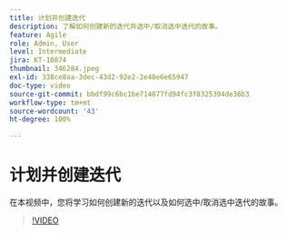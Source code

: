 ```yaml
---
title: 计划并创建迭代
description: 了解如何创建新的迭代并选中/取消选中迭代的故事。
feature: Agile
role: Admin, User
level: Intermediate
jira: KT-10874
thumbnail: 346284.jpeg
exl-id: 338ce8aa-3dec-43d2-92e2-2e48e6e65947
doc-type: video
source-git-commit: bbdf99c6bc1be714077fd94fc3f8325394de36b3
workflow-type: tm+mt
source-wordcount: '43'
ht-degree: 100%

---
```


# 计划并创建迭代

在本视频中，您将学习如何创建新的迭代以及如何选中/取消选中迭代的故事。

>[!VIDEO](https://video.tv.adobe.com/v/346284/?quality=12&learn=on&enablevpops=1)
